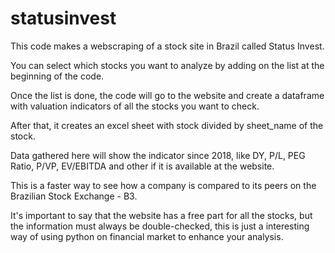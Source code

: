 # statusinvest
This code makes a webscraping of a stock site in Brazil called Status Invest.

You can select which stocks you want to analyze by adding on the list at the beginning of the code.

Once the list is done, the code will go to the website and create a dataframe with valuation indicators of all the stocks you want to check.

After that, it creates an excel sheet with stock divided by sheet_name of the stock. 

Data gathered here will show the indicator since 2018, like DY, P/L, PEG Ratio, P/VP, EV/EBITDA and other if it is available at the website.

This is a faster way to see how a company is compared to its peers on the Brazilian Stock Exchange - B3.

It's important to say that the website has a free part for all the stocks, but the information must always be double-checked, this is just a interesting way of using python on financial market to enhance your analysis.
